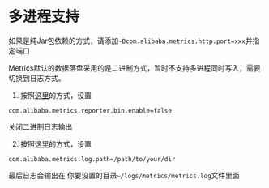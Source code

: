 多进程支持
===

如果是纯Jar包依赖的方式，请添加`-Dcom.alibaba.metrics.http.port=xxx`并指定端口

Metrics默认的数据落盘采用的是二进制方式，暂时不支持多进程同时写入，需要切换到日志方式。

1. 按照[这里]()的方式，设置

```
com.alibaba.metrics.reporter.bin.enable=false
```

关闭二进制日志输出

2. 按照[这里]()的方式，设置
```
com.alibaba.metrics.log.path=/path/to/your/dir
```

最后日志会输出在 你要设置的目录`~/logs/metrics/metrics.log`文件里面